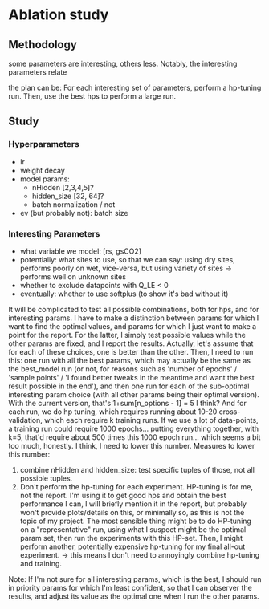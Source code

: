 # Ablation study
## Methodology
some parameters are interesting, others less.
Notably, the interesting parameters relate 

the plan can be:
For each interesting set of parameters, perform a hp-tuning run.
Then, use the best hps to perform a large run.

## Study
### Hyperparameters
* lr
* weight decay
* model params:
    * nHidden [2,3,4,5]?
    * hidden_size [32, 64]?
    * batch normalization / not
* ev (but probably not): batch size

### Interesting Parameters
* what variable we model: [rs, gsCO2]
* potentially: what sites to use, so that we can say: 
    using dry sites, performs poorly on wet, vice-versa, but using variety of sites -> performs well on unknown sites
* whether to exclude datapoints with Q_LE < 0
* eventually: whether to use softplus (to show it's bad without it)

It will be complicated to test all possible combinations, both for hps, and for interesting params. I have to make a distinction between params for which I want to find the optimal values, and params for which I just want to make a point for the report. For the latter, I simply test possible values while the other params are fixed, and I report the results.
Actually, let's assume that for each of these choices, one is better than the other. Then, I need to run this: one run with all the best params, which may actually be the same as the best_model run (or not, for reasons such as 'number of epochs' / 'sample points' / 'I found better tweaks in the meantime and want the best result possible in the end'), and then one run for each of the sub-optimal interesting param choice (with all other params being their optimal version). With the current version, that's 1+sum[n_options - 1] = 5 I think? And for each run, we do hp tuning, which requires running about 10-20 cross-validation, which each require k training runs. If we use a lot of data-points, a training run could require 1000 epochs... putting everything together, with k=5, that'd require about 500 times this 1000 epoch run... which seems a bit too much, honestly. I think, I need to lower this number. 
Measures to lower this number:
1. combine nHidden and hidden_size: test specific tuples of those, not all possible tuples.
2. Don't perform the hp-tuning for each experiment. HP-tuning is for me, not the report. I'm using it to get good hps and obtain the best performance I can, I will briefly mention it in the report, but probably won't provide plots/details on this, or minimally so, as this is not the topic of my project. The most sensible thing might be to do HP-tuning on a "representative" run, using what I suspect might be the optimal param set, then run the experiments with this HP-set. Then, I might perform another, potentially expensive hp-tuning for my final all-out experiment. -> this means I don't need to annoyingly combine hp-tuning and training.

Note: If I'm not sure for all interesting params, which is the best, I should run in priority params for which I'm least confident, so that I can observer the results, and adjust its value as the optimal one when I run the other params.